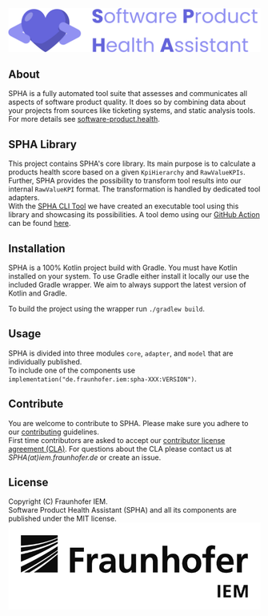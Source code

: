 ![SPHA Logo](docs/img/Software_Project_Health_Assistant_Secondary-Logo.png)

## About

SPHA is a fully automated tool suite that assesses and communicates all aspects
of software product quality. It does so by combining data about your projects
from sources like ticketing systems, and static analysis tools. For more details
see [software-product.health](https://www.software-product.health).

## SPHA Library

This project contains SPHA's core library. Its main purpose is to calculate a products health score
based on a given `KpiHierarchy` and `RawValueKPIs`. Further, SPHA provides the possibility to transform
tool results into our internal `RawValueKPI` format. The transformation is handled by dedicated tool
adapters.  
With the [SPHA CLI Tool](https://www.github.com/fraunhofer-iem/spha-cli) we have created an executable tool using this
library and showcasing its possibilities.
A tool demo using our [GitHub Action](https://www.github.com/fraunhofer-iem/spha-action) can be
found [here](https://www.github.com/fraunhofer-iem/spha-demo).

## Installation

SPHA is a 100% Kotlin project build with Gradle. You must have Kotlin installed on your
system. To use Gradle either install it locally our use the included Gradle wrapper.
We aim to always support the latest version of Kotlin and Gradle.

To build the project using the wrapper run `./gradlew build`.

## Usage

SPHA is divided into three modules `core`, `adapter`, and `model` that are individually published.  
To include one of the components use `implementation("de.fraunhofer.iem:spha-XXX:VERSION")`.

## Contribute

You are welcome to contribute to SPHA. Please make sure you adhere to our
[contributing](CONTRIBUTING.md) guidelines.  
First time contributors are asked to accept our
[contributor license agreement (CLA)](CLA.md).
For questions about the CLA please contact us at _SPHA(at)iem.fraunhofer.de_ or create an issue.

## License

Copyright (C) Fraunhofer IEM.  
Software Product Health Assistant (SPHA) and all its components are published under the MIT license.
<picture>
  <source media="(prefers-color-scheme: dark)" srcset="./docs/img/IEM_Logo_White.png">
  <img src="./docs/img/IEM_Logo_Dark.png" alt="Logo IEM"/>
</picture>
